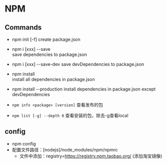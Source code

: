 # NPM

## Commands

+ npm init [-f]
  create package.json
 
+ npm i [xxx] --save  
  save dependencies to package.json
  
+ npm i [xxx] --save-dev 
  save devDependencies to package.json

+ npm install  
  install all dependencies in package.json
  
+ npm install --production
  install dependencies in package.json except devDependencies

+ `npm info <package> [version]` 查看发布的包

+ `npm list [-g] --depth 0`  查看安装的包，除去-g查看local

## config

+ npm config 
+ 配置文件路径：[nodejs]/node_modules/npm/npmrc
  - 文件中添加：registry=https://registry.npm.taobao.org/ (添加淘宝镜像)